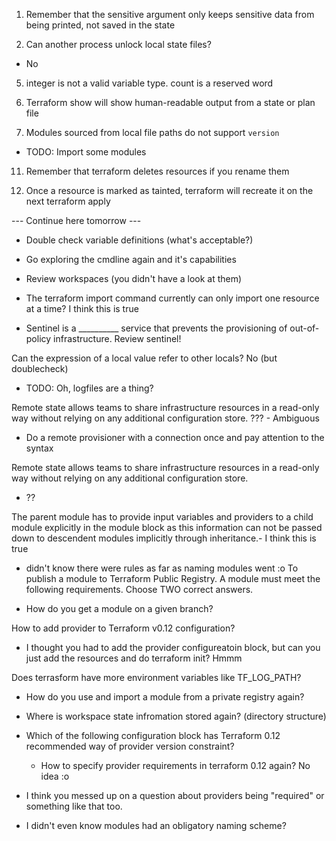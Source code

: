 1. Remember that the sensitive argument only keeps sensitive data from being printed, not saved in the state

3. Can another process unlock local state files?
- No

5. integer is not a valid variable type. count is a reserved word

7. Terraform show will show human-readable output from a state or plan file

8. Modules sourced from local file paths do not support `version`
- TODO: Import some modules 

11. Remember that terraform deletes resources if you rename them

12. Once a resource is marked as tainted, terraform will recreate it on the next terraform apply

--- Continue here tomorrow ---

- Double check variable definitions (what's acceptable?)
- Go exploring the cmdline again and it's capabilities
- Review workspaces (you didn't have a look at them)

- The terraform import command currently can only import one resource at a time? I think this is true

- Sentinel is a __________ service that prevents the provisioning of out-of-policy infrastructure. Review sentinel!

Can the expression of a local value refer to other locals? No (but doublecheck)

- TODO: Oh, logfiles are a thing?

Remote state allows teams to share infrastructure resources in a read-only way without relying on any additional configuration store. ???
    - Ambiguous
    
- Do a remote provisioner with a connection once and pay attention to the syntax

Remote state allows teams to share infrastructure resources in a read-only way without relying on any additional configuration store.
- ??

The parent module has to provide input variables and providers to a child module explicitly in the module block as this information can not be passed down to descendent modules implicitly through inheritance.- I think this is true

- didn't know there were rules as far as naming modules went :o
To publish a module to Terraform Public Registry. A module must meet the following requirements.
Choose TWO correct answers.

- How do you get a module on a given branch?

How to add provider to Terraform v0.12 configuration?
- I thought you had to add the provider configureatoin block, but can you just add the resources and do terraform init? Hmmm

Does terrasform have more environment variables like TF_LOG_PATH?

- How do you use and import a module from a private registry again?
- Where is workspace state infromation stored again? (directory structure)

- Which of the following configuration block has Terraform 0.12 recommended way of provider version constraint?
    - How to specify provider requirements in terraform 0.12 again? No idea :o
    
- I think you messed up on a question about providers being "required" or something like that too.

- I didn't even know modules had an obligatory naming scheme?